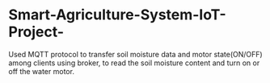 # Smart-Agriculture-System-IoT-Project-
 Used MQTT protocol to transfer soil moisture data and motor state(ON/OFF) among clients using broker, to read the soil moisture content and turn on or off the water motor.
